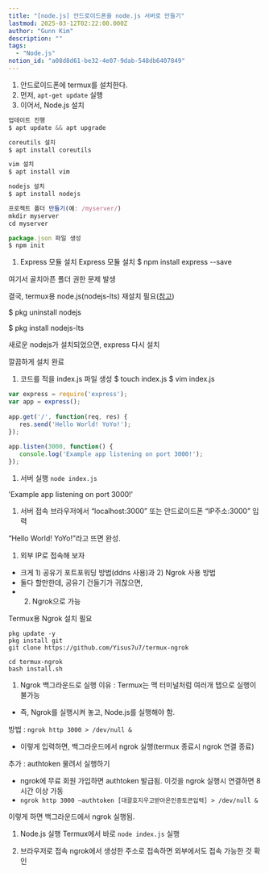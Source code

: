```yaml
---
title: "[node.js] 안드로이드폰을 node.js 서버로 만들기"
lastmod: 2025-03-12T02:22:00.000Z
author: "Gunn Kim"
description: ""
tags:
  - "Node.js"
notion_id: "a08d8d61-be32-4e07-9dab-548db6407849"
---
```


1. 안드로이드폰에 termux를 설치한다.
1. 먼저, `apt-get update` 실행
1. 이어서, Node.js 설치

```javascript
업데이트 진행
$ apt update && apt upgrade

coreutils 설치
$ apt install coreutils

vim 설치
$ apt install vim

nodejs 설치
$ apt install nodejs

프로젝트 폴더 만들기(예: /myserver/)
mkdir myserver
cd myserver

package.json 파일 생성
$ npm init
```


1. Express 모듈 설치
Express 모듈 설치
$ npm install express --save

여기서 골치아픈 폴더 권한 문제 발생


결국, termux용 node.js(nodejs-lts) 재설치 필요([참고](https://github.com/npm/cli/issues/5114))

$ pkg uninstall nodejs


$ pkg install nodejs-lts


새로운 nodejs가 설치되었으면, express 다시 설치

깔끔하게 설치 완료


1. 코드를 적을 index.js 파일 생성
$ touch index.js
$ vim index.js

```javascript
var express = require('express');
var app = express();
 
app.get('/', function(req, res) {
   res.send('Hello World! YoYo!');
});
 
app.listen(3000, function() {
   console.log('Example app listening on port 3000!');
});
```


1. 서버 실행
`node index.js`

'Example app listening on port 3000!’

1. 서버 접속
브라우저에서 “localhost:3000” 또는 안드로이드폰 “IP주소:3000” 입력

“Hello World! YoYo!”라고 뜨면 완성.


1. 외부 IP로 접속해 보자
- 크게 1) 공유기 포트포워딩 방법(ddns 사용)과 2) Ngrok 사용 방법
- 둘다 할만한데, 공유기 건들기가 귀찮으면,
- 2) Ngrok으로 가능


Termux용 Ngrok 설치 필요


```plain text
pkg update -y
pkg install git
git clone https://github.com/Yisus7u7/termux-ngrok

cd termux-ngrok
bash install.sh
```


1. Ngrok 백그라운드로 실행
이유 : Termux는 맥 터미널처럼 여러개 탭으로 실행이 불가능

- 즉, Ngrok를 실행시켜 놓고, Node.js를 실행해야 함.


방법 : `ngrok http 3000 > /dev/null &`

- 이렇게 입력하면, 백그라운드에서 ngrok 실행(termux 종료시 ngrok 연결 종료)


추가 : authtoken 물려서 실행하기

- ngrok에 무료 회원 가입하면 authtoken 발급됨. 이것을 ngrok 실행시 연결하면 8시간 이상 가동
- `ngrok http 3000 —authtoken [대괄호지우고받아온인증토큰입력] > /dev/null &` 

이렇게 하면 백그라운드에서 ngrok 실행됨.


1. Node.js 실행
Termux에서 바로 `node index.js` 실행


1. 브라우저로 접속
ngrok에서 생성한 주소로 접속하면 외부에서도 접속 가능한 것 확인

